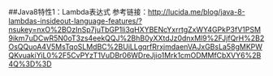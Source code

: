 ##Java8特性1：Lambda表达式
参考链接：http://lucida.me/blog/java-8-lambdas-insideout-language-features/?nsukey=nxO%2BOzInSp7juTbGP1li3qHXYBENcYxrrtgZxWY4GPkP3fV1PSM9ikm7uDCwR5N0oT3zs4eekQQJ%2BhB0yXXtdJz0dnxMl9%2FJjfQrH%2B2OsQQuoA4V5MsTqoSLMdBC%2BUiLLgqrfRrxjmdaenVAJxGBsLa58gMKPWQKvuakiYiL0%2F5CvPYzT1VuDBr06WDreJjio1Mrk1cmODMMfCbXVY6%2B4Q%3D%3D  
